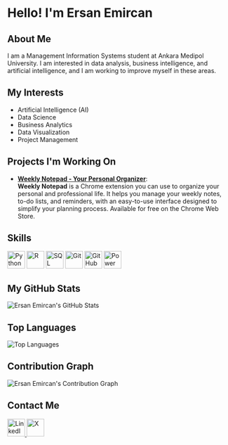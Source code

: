 # Hello! I'm Ersan Emircan

## About Me
I am a Management Information Systems student at Ankara Medipol University. I am interested in data analysis, business intelligence, and artificial intelligence, and I am working to improve myself in these areas.

## My Interests
- Artificial Intelligence (AI)
- Data Science
- Business Analytics
- Data Visualization
- Project Management

## Projects I'm Working On
- **[Weekly Notepad - Your Personal Organizer](https://chromewebstore.google.com/detail/Weekly%20Notepad%20-%20Your%20Personal%20Organizer/amjlkabkndodobbpigfahkmapmbdkdih?hl=tr&utm_source=ext_sidebar)**:  
  **Weekly Notepad** is a Chrome extension you can use to organize your personal and professional life. It helps you manage your weekly notes, to-do lists, and reminders, with an easy-to-use interface designed to simplify your planning process. Available for free on the Chrome Web Store.

## Skills

<img src="https://cdn.jsdelivr.net/gh/devicons/devicon/icons/python/python-original.svg" alt="Python" width="40" height="40"/>
<img src="https://cdn.jsdelivr.net/gh/devicons/devicon/icons/r/r-original.svg" alt="R" width="40" height="40"/>
<img src="https://upload.wikimedia.org/wikipedia/commons/8/87/Sql_data_base_with_logo.png" alt="SQL Server" width="40" height="40"/>
<img src="https://cdn.jsdelivr.net/gh/devicons/devicon/icons/git/git-original.svg" alt="Git" width="40" height="40"/>
<img src="https://cdn.jsdelivr.net/gh/devicons/devicon/icons/github/github-original.svg" alt="GitHub" width="40" height="40"/>
<img src="https://upload.wikimedia.org/wikipedia/commons/thumb/c/cf/New_Power_BI_Logo.svg/640px-New_Power_BI_Logo.svg.png" alt="Power BI" width="40" height="40"/>

## My GitHub Stats

![Ersan Emircan's GitHub Stats](https://github-readme-stats.vercel.app/api?username=ErsanEmircanKula&show_icons=true&theme=radical)

## Top Languages

![Top Languages](https://github-readme-stats.vercel.app/api/top-langs/?username=ErsanEmircanKula&layout=compact&theme=radical)

## Contribution Graph

![Ersan Emircan's Contribution Graph](https://activity-graph.herokuapp.com/graph?username=ErsanEmircanKula&theme=dracula)

## Contact Me

<a href="https://www.linkedin.com/in/emircankula/" target="_blank">
  <img src="https://cdn.jsdelivr.net/gh/devicons/devicon/icons/linkedin/linkedin-original.svg" alt="LinkedIn" width="40" height="40"/>
</a>
<a href="https://x.com/emorcan06" target="_blank">
  <img src="https://upload.wikimedia.org/wikipedia/commons/thumb/2/2d/Twitter_X.png/640px-Twitter_X.png" alt="X" width="40" height="40"/>
</a>
